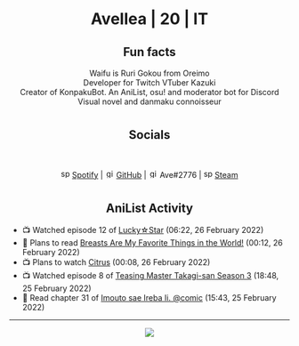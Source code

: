 <h1 align="center">
Avellea | 20 | IT
</h1>



<h2 align="center">
Fun facts
</h2>

<p align="center">
Waifu is Ruri Gokou from Oreimo<br>
Developer for Twitch VTuber Kazuki<br>
Creator of KonpakuBot. An AniList, osu! and moderator bot for Discord<br>
Visual novel and danmaku connoisseur
</p>

<h1>
<h2 align="center">Socials</h2>
<br>
<p align="center">
<img src="https://open.scdn.co/cdn/images/favicon.5cb2bd30.ico" alt="spotify logo" width="16"> <a href="https://open.spotify.com/user/2r8tkjt7qlh7uo7k06z43t63a">Spotify</a> | <img src="https://github.com/fluidicon.png" alt="github logo" width="16"> <a href="https://github.com/Avellea">GitHub</a> | <img src="https://i.imgur.com/ywxedYu.png" alt="github logo" width="16"> Ave#2776 | <img src="https://store.steampowered.com/favicon.ico" alt="spotify logo" width="16"> <a href="https://steamcommunity.com/id/Avellea/">Steam</a>
</p>
<h1>

<h2 align="center">AniList Activity</h2>

<!-- ANILIST_ACTIVITY:start -->

-   📺 Watched episode 12 of [Lucky☆Star](https://anilist.co/anime/1887) (06:22, 26 February 2022)
-   📖 Plans to read [Breasts Are My Favorite Things in the World!](https://anilist.co/manga/100209) (00:12, 26 February 2022)
-   📺 Plans to watch [Citrus](https://anilist.co/anime/97832) (00:08, 26 February 2022)
-   📺 Watched episode 8 of [Teasing Master Takagi-san Season 3](https://anilist.co/anime/138424) (18:48, 25 February 2022)
-   📖 Read chapter 31 of [Imouto sae Ireba Ii. @comic](https://anilist.co/manga/96447) (15:43, 25 February 2022)

<!-- ANILIST_ACTIVITY:end -->


---



<p align="center">
<img src="https://i.pinimg.com/originals/5f/95/04/5f9504eb5a7d27ec7a6121b9e9aa48b3.gif">
<p>
